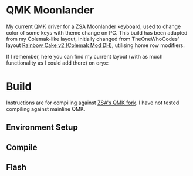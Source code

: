 # QMK Moonlander
My current QMK driver for a ZSA Moonlander keyboard, used to change color of some keys with theme change on PC.
This build has been adapted from my Colemak-like layout, initially changed from TheOneWhoCodes' layout [Rainbow Cake v2 (Colemak Mod DH)](https://configure.zsa.io/moonlander/layouts/Ze0bo/latest/0), utilising home row modifiers. 

If I remember, here you can find my current layout (with as much functionality as I could add there) on oryx:

# Build
Instructions are for compiling against [ZSA's QMK fork](https://github.com/zsa/qmk_firmware/). I have not tested compiling against mainline QMK.

## Environment Setup

## Compile

## Flash

